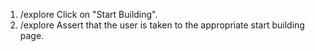 1. /explore Click on "Start Building".
2. /explore Assert that the user is taken to the appropriate start building page.
